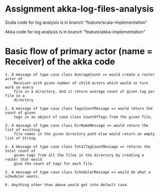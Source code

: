 # Assignment akka-log-files-analysis

Scala code for log analysis is in branch "feature/scala-implementation"

Akka code for log analysis is in branch "feature/akka-implementation"

# Basic flow of primary actor (name = Receiver) of the akka code

    1. A message of type case class AverageCount => would create a router actor of 
        Receiver with given number of child actors which would in turn work on every 
        file in a directory. And it return average count of given tag per file in a 
        directory 
     
    2. A message of type case class TagsCountMessage => would return the count of given
        tags in an object of case class CountOfTags from the given file.
    
    3. A message of type case class DirNameMessage => would return the list of existing
        file names in the given directory path else would return an empty list of String
        
    4. A message of type case class TotalTagCountMessage => returns the total count of
        given tags from all the files in the directory by creating a router that would 
        give the count of tags for each file.
        
    5. A message of type case class SchedulerMessage => would do what a scheduler wants.
    
    6. Anything other than above would get into default case.
